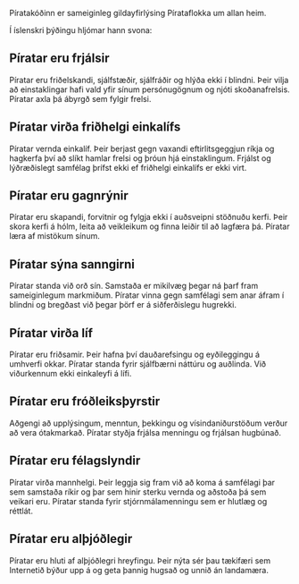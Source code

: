 Píratakóðinn er sameiginleg gildayfirlýsing Pírataflokka um allan heim.

Í íslenskri þýðingu hljómar hann svona:

## Píratar eru frjálsir
Píratar eru friðelskandi, sjálfstæðir, sjálfráðir og hlýða ekki í blindni. Þeir vilja að einstaklingar hafi vald yfir sínum persónugögnum og njóti skoðanafrelsis. Píratar axla þá ábyrgð sem fylgir frelsi.

## Píratar virða friðhelgi einkalífs
Píratar vernda einkalíf. Þeir berjast gegn vaxandi eftirlitsgeggjun ríkja og hagkerfa því að slíkt hamlar frelsi og þróun hjá einstaklingum. Frjálst og lýðræðislegt samfélag þrífst ekki ef friðhelgi einkalífs er ekki virt.

## Píratar eru gagnrýnir
Píratar eru skapandi, forvitnir og fylgja ekki í auðsveipni stöðnuðu kerfi. Þeir skora kerfi á hólm, leita að veikleikum og finna leiðir til að lagfæra þá. Píratar læra af mistökum sínum.

## Píratar sýna sanngirni
Píratar standa við orð sín. Samstaða er mikilvæg þegar ná þarf fram sameiginlegum markmiðum. Píratar vinna gegn samfélagi sem anar áfram í blindni og bregðast við þegar þörf er á siðferðislegu hugrekki.

## Píratar virða líf
Píratar eru friðsamir. Þeir hafna því dauðarefsingu og eyðileggingu á umhverfi okkar. Píratar standa fyrir sjálfbærni náttúru og auðlinda. Við viðurkennum ekki einkaleyfi á lífi.

## Píratar eru fróðleiksþyrstir
Aðgengi að upplýsingum, menntun, þekkingu og vísindaniðurstöðum verður að vera ótakmarkað. Píratar styðja frjálsa menningu og frjálsan hugbúnað.

## Píratar eru félagslyndir
Píratar virða mannhelgi. Þeir leggja sig fram við að koma á samfélagi þar sem samstaða ríkir og þar sem hinir sterku vernda og aðstoða þá sem veikari eru. Píratar standa fyrir stjórnmálamenningu sem er hlutlæg og réttlát.

## Píratar eru alþjóðlegir
Píratar eru hluti af alþjóðlegri hreyfingu. Þeir nýta sér þau tækifæri sem Internetið býður upp á og geta þannig hugsað og unnið án landamæra.
